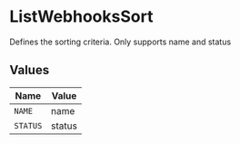 # ListWebhooksSort

Defines the sorting criteria. Only supports name and status


## Values

| Name     | Value    |
| -------- | -------- |
| `NAME`   | name     |
| `STATUS` | status   |